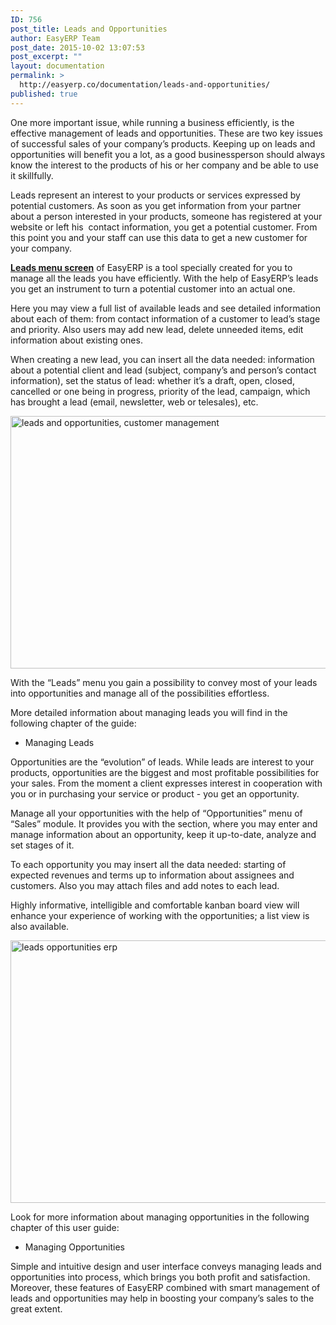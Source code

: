 ```yaml
---
ID: 756
post_title: Leads and Opportunities
author: EasyERP Team
post_date: 2015-10-02 13:07:53
post_excerpt: ""
layout: documentation
permalink: >
  http://easyerp.co/documentation/leads-and-opportunities/
published: true
---
```

One more important issue, while running a business efficiently, is the effective management of leads and opportunities. These are two key issues of successful sales of your company’s products. Keeping up on leads and opportunities will benefit you a lot, as a good businessperson should always know the interest to the products of his or her company and be able to use it skillfully.

Leads represent an interest to your products or services expressed by potential customers. As soon as you get information from your partner about a person interested in your products, someone has registered at your website or left his  contact information, you get a potential customer. From this point you and your staff can use this data to get a new customer for your company.

<strong><u>Leads menu screen</u></strong> of EasyERP is a tool specially created for you to manage all the leads you have efficiently. With the help of EasyERP’s leads you get an instrument to turn a potential customer into an actual one.

Here you may view a full list of available leads and see detailed information about each of them: from contact information of a customer to lead’s stage and priority. Also users may add new lead, delete unneeded items, edit information about existing ones.

When creating a new lead, you can insert all the data needed: information about a potential client and lead (subject, company’s and person’s contact information), set the status of lead: whether it’s a draft, open, closed, cancelled or one being in progress, priority of the lead, campaign, which has brought a lead (email, newsletter, web or telesales), etc.

<a href="https://easyerp.com/wp-content/uploads/2015/10/112.png"><img class="size-full wp-image-757 aligncenter" src="https://easyerp.com/wp-content/uploads/2015/10/112.png" alt="leads and opportunities, customer management" width="900" height="404" /></a>

With the “Leads” menu you gain a possibility to convey most of your leads into opportunities and manage all of the possibilities effortless.

More detailed information about managing leads you will find in the following chapter of the guide:
<ul>
	<li>Managing Leads</li>
</ul>
Opportunities are the “evolution” of leads. While leads are interest to your products, opportunities are the biggest and most profitable possibilities for your sales. From the moment a client expresses interest in cooperation with you or in purchasing your service or product - you get an opportunity.

Manage all your opportunities with the help of “Opportunities” menu of “Sales” module. It provides you with the section, where you may enter and manage information about an opportunity, keep it up-to-date, analyze and set stages of it.

To each opportunity you may insert all the data needed: starting of expected revenues and terms up to information about assignees and customers. Also you may attach files and add notes to each lead.

Highly informative, intelligible and comfortable kanban board view will enhance your experience of working with the opportunities; a list view is also available.

<a href="https://easyerp.com/wp-content/uploads/2015/10/112-1.png"><img class="size-full wp-image-758 aligncenter" src="https://easyerp.com/wp-content/uploads/2015/10/112-1.png" alt="leads opportunities erp" width="900" height="420" /></a>

Look for more information about managing opportunities in the following chapter of this user guide:
<ul>
	<li>Managing Opportunities</li>
</ul>
Simple and intuitive design and user interface conveys managing leads and opportunities into process, which brings you both profit and satisfaction. Moreover, these features of EasyERP combined with smart management of leads and opportunities may help in boosting your company’s sales to the great extent.